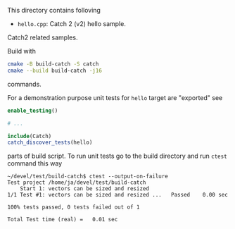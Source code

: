 This directory contains folloving

- `hello.cpp`: Catch 2 (v2) hello sample.

Catch2 related samples.

Build with

```bash
cmake -B build-catch -S catch
cmake --build build-catch -j16
```

commands.

For a demonstration purpose unit tests for `hello` target are "exported" see

```cmake
enable_testing()

# ...

include(Catch)
catch_discover_tests(hello)
```

parts of build script. To run unit tests go to the build directory and run `ctest` command this way

```console
~/devel/test/build-catch$ ctest --output-on-failure
Test project /home/ja/devel/test/build-catch
    Start 1: vectors can be sized and resized
1/1 Test #1: vectors can be sized and resized ...   Passed    0.00 sec

100% tests passed, 0 tests failed out of 1

Total Test time (real) =   0.01 sec
```
